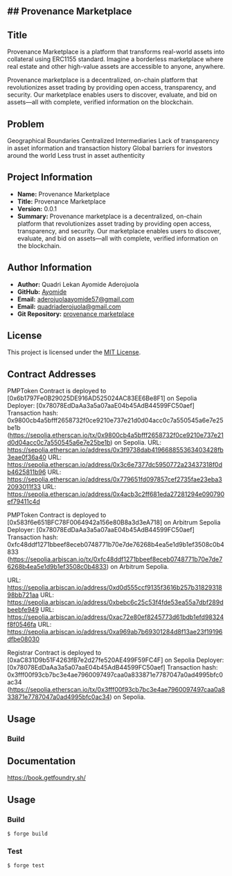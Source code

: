 ## ## Provenance Marketplace

## Title
Provenance Marketplace is a platform that transforms real-world assets into collateral using ERC1155 standard. 
Imagine a borderless marketplace where real estate and other high-value assets are accessible to anyone, anywhere.

Provenance marketplace is a decentralized, on-chain platform that revolutionizes asset trading by providing open access, transparency, and security. Our marketplace enables users to discover, evaluate, and bid on assets—all with complete, verified information on the blockchain.


## Problem

Geographical Boundaries
Centralized Intermediaries
Lack of transparency in asset information and transaction history
Global barriers for investors around the world 
Less trust in asset authenticity

## Project Information

- **Name:** Provenance Marketplace
- **Title:** Provenance Marketplace
- **Version:** 0.0.1
- **Summary:** Provenance marketplace is a decentralized, on-chain platform that revolutionizes asset trading by providing open access, transparency, and security. Our marketplace enables users to discover, evaluate, and bid on assets—all with complete, verified information on the blockchain.

## Author Information

- **Author:** Quadri Lekan Ayomide Aderojuola
- **GitHub:** [Ayomide](https://github.com/Ayomide57/)
- **Email:** [aderojuolaayomide57@gmail.com](mailto:aderojuolaayomide57@gmail.com)
- **Email:** [quadriaderojuola@gmail.com](mailto:quadriaderojuola@gmail.com)
- **Git Repository:** [provenance marketplace](https://github.com/Ayomide57/rwa-loan-collateral)


## License

This project is licensed under the [MIT License](https://opensource.org/licenses/MIT).

## Contract Addresses

PMPToken Contract is deployed to [0x6b1797Fe0B29025DE916AD525024AC83EE6Be8F1] on Sepolia
Deployer: [0x78078EdDaAa3a5a07aaE04b45AdB44599FC50aef]
Transaction hash: 0x9800cb4a5bfff2658732f0ce9210e737e21d0d04acc0c7a550545a6e7e25be1b
(https://sepolia.etherscan.io/tx/0x9800cb4a5bfff2658732f0ce9210e737e21d0d04acc0c7a550545a6e7e25be1b) on Sepolia.
URL: https://sepolia.etherscan.io/address/0x3f9738dab419668855363403428fb3eae0f36a40
URL: https://sepolia.etherscan.io/address/0x3c6e7377dc5950772a23437318f0db4625811b96
URL: https://sepolia.etherscan.io/address/0x779651fd097857cef2735fae23eba32093011f33
URL: https://sepolia.etherscan.io/address/0x4acb3c2ff681eda27281294e090790ef79411c4d

PMPToken Contract is deployed to [0x583f6e651BFC78F0064942a156e80B8a3d3eA718] on Arbitrum Sepolia
Deployer: [0x78078EdDaAa3a5a07aaE04b45AdB44599FC50aef]
Transaction hash: 0xfc48ddf1271bbeef8eceb0748771b70e7de76268b4ea5e1d9b1ef3508c0b4833
(https://sepolia.arbiscan.io/tx/0xfc48ddf1271bbeef8eceb0748771b70e7de76268b4ea5e1d9b1ef3508c0b4833) on Arbitrum Sepolia.

URL: https://sepolia.arbiscan.io/address/0xd0d555ccf9135f3616b257b3182931898bb721aa
URL: https://sepolia.arbiscan.io/address/0xbebc6c25c53f4fde53ea55a7dbf289dbeebfe949
URL: https://sepolia.arbiscan.io/address/0xac72e80ef8245773d61bdb1efd98324f8f0546fa
URL: https://sepolia.arbiscan.io/address/0xa969ab7b69301284d8f13ae23f19196dfbe08030

Registrar Contract is deployed to [0xaC831D9b51F4263fB7e2d27fe520AE499F59FC4F] on Sepolia
Deployer: [0x78078EdDaAa3a5a07aaE04b45AdB44599FC50aef]
Transaction hash: 0x3fff00f93cb7bc3e4ae7960097497caa0a833871e7787047a0ad4995bfc0ac34
(https://sepolia.etherscan.io/tx/0x3fff00f93cb7bc3e4ae7960097497caa0a833871e7787047a0ad4995bfc0ac34) on Sepolia.

## Usage

### Build

## Documentation

https://book.getfoundry.sh/

## Usage

### Build

```shell
$ forge build
```

### Test

```shell
$ forge test
```

### 